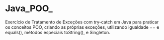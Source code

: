 # Java_POO_
Exercício de Tratamento de Exceções com try-catch em Java para praticar os conceitos POO, criando as próprias exceções, utilizando igualdade == e equals(), métodos especiais toString(), e Singleton.
